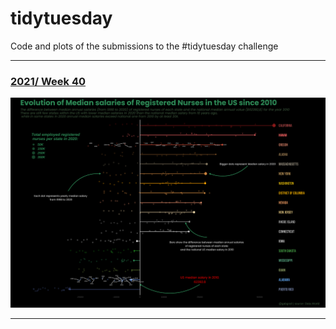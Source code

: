 # tidytuesday
Code and plots of the submissions to the #tidytuesday challenge

***

### [2021/ Week 40](https://github.com/guigui351/tidytuesday/tree/master/2021/2021-Week40/) 
![./2021/2021-Week40/plots/nursesUS.png](https://raw.githubusercontent.com/guigui351/tidytuesday/master/2021/2021-Week40/plots/nursesUS.png)

***
